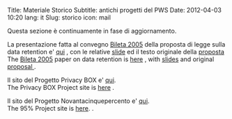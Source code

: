 Title: Materiale Storico
Subtitle: antichi progetti del PWS
Date: 2012-04-03 10:20
lang: it
Slug: storico
icon: mail

Questa sezione è continuamente in fase di aggiornamento.

<p>
La presentazione fatta al convegno
<a href="http://www.law.qub.ac.uk/bileta2005/">Bileta 2005</a>
 della proposta di legge sulla data retention e'
<a href="/paper-final.rtf">qui</a>
, con le relative
<a href="/presentation-final.pdf">slide</a>
 ed il testo originale della
<a href="/proposta_di_legge_rdp_v6.rtf">proposta</a>
<br>
The
<a href="http://www.law.qub.ac.uk/bileta2005/">Bileta 2005</a>
 paper on data retention is
<a href="/paper-final.rtf">here</a>
, with
<a href="/presentation-final.pdf">slides</a>
 and original
<a href="/proposta_di_legge_rdp_v6.rtf">proposal </a>
.<br>


</p>

<p>
Il sito del Progetto Privacy BOX e'
<a href="/pbox/index.html">qui</a>.
<br>
The Privacy BOX Project site is
<a href="/pbox/index-e.html">here</a>
.</p>

<p>
Il sito del Progetto Novantacinquepercento e'
<a href="95percento/index.html">qui</a>.
<br>
The 95% Project site is
<a href="95percento/index.html">here</a>.
.</p>
